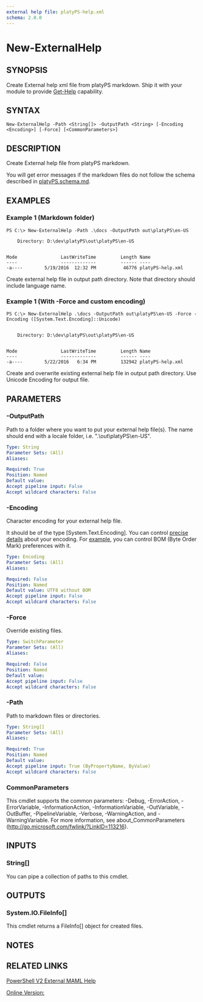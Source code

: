 ```yaml
---
external help file: platyPS-help.xml
schema: 2.0.0
---
```


# New-ExternalHelp
## SYNOPSIS
Create External help xml file from platyPS markdown.
Ship it with your module to provide [Get-Help](https://msdn.microsoft.com/en-us/library/dd878343.aspx) capability.
## SYNTAX

```
New-ExternalHelp -Path <String[]> -OutputPath <String> [-Encoding <Encoding>] [-Force] [<CommonParameters>]
```

## DESCRIPTION
Create External help file from platyPS markdown.

You will get error messages if the markdown files do not follow the schema described in
[platyPS.schema.md](https://github.com/PowerShell/platyPS/blob/master/platyPS.schema.md).
## EXAMPLES

### Example 1 (Markdown folder)
```
PS C:\> New-ExternalHelp -Path .\docs -OutputPath out\platyPS\en-US

    Directory: D:\dev\platyPS\out\platyPS\en-US


Mode                LastWriteTime         Length Name
----                -------------         ------ ----
-a----        5/19/2016  12:32 PM          46776 platyPS-help.xml
```

Create external help file in output path directory.
Note that directory should include language name.
### Example 1 (With -Force and custom encoding)
```
PS C:\> New-ExternalHelp .\docs -OutputPath out\platyPS\en-US -Force -Encoding ([System.Text.Encoding]::Unicode)


    Directory: D:\dev\platyPS\out\platyPS\en-US


Mode                LastWriteTime         Length Name
----                -------------         ------ ----
-a----        5/22/2016   6:34 PM         132942 platyPS-help.xml
```

Create and overwrite existing external help file in output path directory.
Use Unicode Encoding for output file.
## PARAMETERS

### -OutputPath
Path to a folder where you want to put your external help file(s).
The name should end with a locale folder, i.e. ".\out\platyPS\en-US".


```yaml
Type: String
Parameter Sets: (All)
Aliases:

Required: True
Position: Named
Default value: 
Accept pipeline input: False
Accept wildcard characters: False
```

### -Encoding
Character encoding for your external help file.

It should be of the type \[System.Text.Encoding\].
You can control [precise details](https://msdn.microsoft.com/en-us/library/ms404377.aspx) about your encoding.
For [example](http://stackoverflow.com/questions/5596982/using-powershell-to-write-a-file-in-utf-8-without-the-bom),
you can control BOM (Byte Order Mark) preferences with it.


```yaml
Type: Encoding
Parameter Sets: (All)
Aliases:

Required: False
Position: Named
Default value: UTF8 without BOM
Accept pipeline input: False
Accept wildcard characters: False
```

### -Force
Override existing files.


```yaml
Type: SwitchParameter
Parameter Sets: (All)
Aliases:

Required: False
Position: Named
Default value:
Accept pipeline input: False
Accept wildcard characters: False
```

### -Path
Path to markdown files or directories.


```yaml
Type: String[]
Parameter Sets: (All)
Aliases:

Required: True
Position: Named
Default value:
Accept pipeline input: True (ByPropertyName, ByValue)
Accept wildcard characters: False
```

### CommonParameters
This cmdlet supports the common parameters: -Debug, -ErrorAction, -ErrorVariable, -InformationAction, -InformationVariable, -OutVariable, -OutBuffer, -PipelineVariable, -Verbose, -WarningAction, and -WarningVariable. For more information, see about_CommonParameters (http://go.microsoft.com/fwlink/?LinkID=113216).
## INPUTS

### String[]
You can pipe a collection of paths to this cmdlet.
## OUTPUTS

### System.IO.FileInfo[]
This cmdlet returns a FileInfo[] object for created files.
## NOTES

## RELATED LINKS

[PowerShell V2 External MAML Help](https://blogs.msdn.microsoft.com/powershell/2008/12/24/powershell-v2-external-maml-help/)

[Online Version:](https://github.com/PowerShell/platyPS/blob/master/docs/New-ExternalHelp.md)

